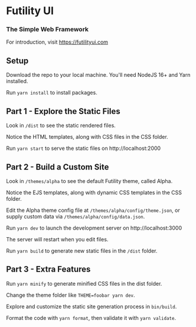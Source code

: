 # Futility UI

### The Simple Web Framework

For introduction, visit https://futilityui.com

## Setup

Download the repo to your local machine. You'll need NodeJS 16+ and Yarn installed.

Run `yarn install` to install packages.

## Part 1 - Explore the Static Files

Look in `/dist` to see the static rendered files.

Notice the HTML templates, along with CSS files in the CSS folder.

Run `yarn start` to serve the static files on http://localhost:2000

## Part 2 - Build a Custom Site

Look in `/themes/alpha` to see the default Futility theme, called Alpha.

Notice the EJS templates, along with dynamic CSS templates in the CSS folder.

Edit the Alpha theme config file at `/themes/alpha/config/theme.json`, or supply custom data via `/themes/alpha/config/data.json`.

Run `yarn dev` to launch the development server on http://localhost:3000

The server will restart when you edit files.

Run `yarn build` to generate new static files in the `/dist` folder.

## Part 3 - Extra Features

Run `yarn minify` to generate minified CSS files in the dist folder.

Change the theme folder like `THEME=foobar yarn dev`.

Explore and customize the static site generation process in `bin/build`.

Format the code with `yarn format`, then validate it with `yarn validate`.
